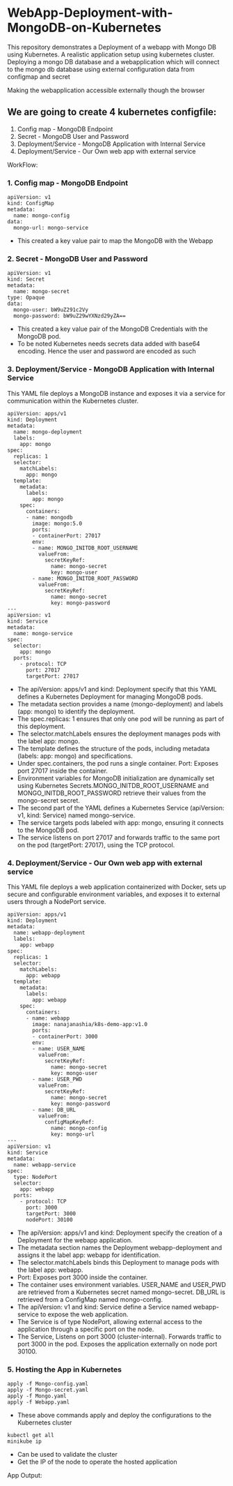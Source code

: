 # WebApp-Deployment-with-MongoDB-on-Kubernetes
This repository demonstrates a Deployment of a webapp with Mongo DB using Kubernetes. A realistic application setup using kubernetes cluster. Deploying a mongo DB database and a webapplication which will connect to the mongo db database using external configuration data from configmap and secret

Making the webapplication accessible externally though the browser

## We are going to create 4 kubernetes configfile:

1. Config map - MongoDB Endpoint
2. Secret - MongoDB User and Password
3. Deployment/Service - MongoDB Application with Internal Service
4. Deployment/Service - Our Own web app with external service


WorkFlow:

### 1. Config map - MongoDB Endpoint

```
apiVersion: v1
kind: ConfigMap
metadata:
  name: mongo-config
data:
  mongo-url: mongo-service
```
- This created a key value pair to map the MongoDB with the Webapp 

### 2. Secret - MongoDB User and Password

```
apiVersion: v1
kind: Secret
metadata:
  name: mongo-secret
type: Opaque
data:
  mongo-user: bW9uZ291c2Vy
  mongo-password: bW9uZ29wYXNzd29yZA==
```
- This created a key value pair of the MongoDB Credentials with the MongoDB pod.
- To be noted Kubernetes needs secrets data added with base64 encoding. Hence the user and password are encoded as such
  
### 3. Deployment/Service - MongoDB Application with Internal Service

This YAML file deploys a MongoDB instance and exposes it via a service for communication within the Kubernetes cluster.

```
apiVersion: apps/v1
kind: Deployment
metadata:
  name: mongo-deployment
  labels:
    app: mongo
spec:
  replicas: 1
  selector:
    matchLabels:
      app: mongo
  template:
    metadata:
      labels:
        app: mongo
    spec:
      containers:
      - name: mongodb
        image: mongo:5.0
        ports:
        - containerPort: 27017
        env:
        - name: MONGO_INITDB_ROOT_USERNAME
          valueFrom:
            secretKeyRef:
              name: mongo-secret
              key: mongo-user
        - name: MONGO_INITDB_ROOT_PASSWORD
          valueFrom:
            secretKeyRef:
              name: mongo-secret
              key: mongo-password
---
apiVersion: v1
kind: Service
metadata:
  name: mongo-service
spec:
  selector:
    app: mongo
  ports:
    - protocol: TCP
      port: 27017
      targetPort: 27017
```
- The apiVersion: apps/v1 and kind: Deployment specify that this YAML defines a Kubernetes Deployment for managing MongoDB pods.
- The metadata section provides a name (mongo-deployment) and labels (app: mongo) to identify the deployment.
- The spec.replicas: 1 ensures that only one pod will be running as part of this deployment.
- The selector.matchLabels ensures the deployment manages pods with the label app: mongo.
- The template defines the structure of the pods, including metadata (labels: app: mongo) and specifications.
- Under spec.containers, the pod runs a single container. Port: Exposes port 27017 inside the container.
- Environment variables for MongoDB initialization are dynamically set using Kubernetes Secrets.MONGO_INITDB_ROOT_USERNAME and MONGO_INITDB_ROOT_PASSWORD retrieve their values from the mongo-secret secret.
- The second part of the YAML defines a Kubernetes Service (apiVersion: v1, kind: Service) named mongo-service.
- The service targets pods labeled with app: mongo, ensuring it connects to the MongoDB pod.
- The service listens on port 27017 and forwards traffic to the same port on the pod (targetPort: 27017), using the TCP protocol.

### 4. Deployment/Service - Our Own web app with external service

This YAML file deploys a web application containerized with Docker, sets up secure and configurable environment variables, and exposes it to external users through a NodePort service.

```
apiVersion: apps/v1
kind: Deployment
metadata:
  name: webapp-deployment
  labels:
    app: webapp
spec:
  replicas: 1
  selector:
    matchLabels:
      app: webapp
  template:
    metadata:
      labels:
        app: webapp
    spec:
      containers:
      - name: webapp
        image: nanajanashia/k8s-demo-app:v1.0
        ports:
        - containerPort: 3000
        env:
        - name: USER_NAME
          valueFrom:
            secretKeyRef:
              name: mongo-secret
              key: mongo-user
        - name: USER_PWD
          valueFrom:
            secretKeyRef:
              name: mongo-secret
              key: mongo-password
        - name: DB_URL
          valueFrom:
            configMapKeyRef:
              name: mongo-config
              key: mongo-url
---
apiVersion: v1
kind: Service
metadata:
  name: webapp-service
spec:
  type: NodePort
  selector:
    app: webapp
  ports:
    - protocol: TCP
      port: 3000
      targetPort: 3000
      nodePort: 30100
```
- The apiVersion: apps/v1 and kind: Deployment specify the creation of a Deployment for the webapp application.
- The metadata section names the Deployment webapp-deployment and assigns it the label app: webapp for identification.
- The selector.matchLabels binds this Deployment to manage pods with the label app: webapp.
- Port: Exposes port 3000 inside the container.
- The container uses environment variables. USER_NAME and USER_PWD are retrieved from a Kubernetes secret named mongo-secret. DB_URL is retrieved from a ConfigMap named mongo-config.
- The apiVersion: v1 and kind: Service define a Service named webapp-service to expose the web application.
- The Service is of type NodePort, allowing external access to the application through a specific port on the node.
- The Service, Listens on port 3000 (cluster-internal). Forwards traffic to port 3000 in the pod. Exposes the application externally on node port 30100.

### 5. Hosting the App in Kubernetes
```
apply -f Mongo-config.yaml
apply -f Mongo-secret.yaml
apply -f Mongo.yaml
apply -f Webapp.yaml
```
- These above commands apply and deploy the configurations to the Kubernetes cluster

```
kubectl get all
minikube ip
```
- Can be used to validate the cluster
- Get the IP of the node to operate the hosted application

App Output:

